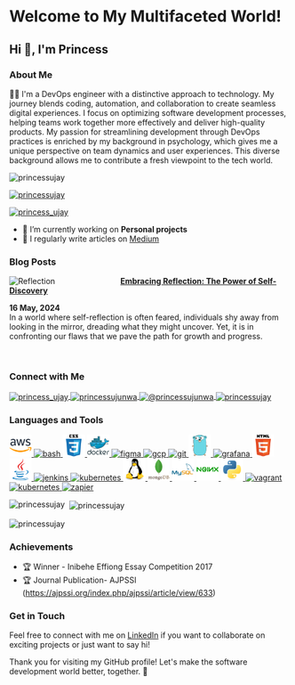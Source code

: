 # Welcome to My Multifaceted World!

<h2 align="left">Hi 👋, I'm Princess</h2>

### About Me
👩‍💻 I'm a DevOps engineer with a distinctive approach to technology. My journey blends coding, automation, and collaboration to create seamless digital experiences. I focus on optimizing software development processes, helping teams work together more effectively and deliver high-quality products. My passion for streamlining development through DevOps practices is enriched by my background in psychology, which gives me a unique perspective on team dynamics and user experiences. This diverse background allows me to contribute a fresh viewpoint to the tech world.

<p align="left"> 
  <img src="https://komarev.com/ghpvc/?username=princessujay&label=Profile%20views&color=0e75b6&style=flat" alt="princessujay" /> 
</p>

<p align="left"> 
  <a href="https://github.com/ryo-ma/github-profile-trophy">
    <img src="https://github-profile-trophy.vercel.app/?username=princessujay" alt="princessujay" />
  </a> 
</p>

<p align="left"> 
  <a href="https://twitter.com/princess_ujay" target="blank">
    <img src="https://img.shields.io/twitter/follow/princess_ujay?logo=twitter&style=for-the-badge" alt="princess_ujay" />
  </a> 
</p>

- 🔭 I’m currently working on **Personal projects**
- 📝 I regularly write articles on [Medium](https://medium.com/@princess-ujay)

### Blog Posts
<!-- BLOG-POST-LIST:START -->
<!-- HASHNODE_BLOG:START -->
<p align="left">
<a href="https://medium.com/@princess-ujay/embracing-reflection-the-power-of-self-discovery-8f56a108a30c" title="Embracing Reflection: The Power of Self-Discovery"><img src="https://miro.medium.com/v2/resize:fit:720/format:webp/1*qxZ88Hn9HJh57wdh8juEUA@2x.jpeg" alt="Reflection" width="200px" align="left" /></a>
<a href="https://medium.com/@princess-ujay/embracing-reflection-the-power-of-self-discovery-8f56a108a30c" title="Embracing Reflection: The Power of Self-Discovery"><strong>Embracing Reflection: The Power of Self-Discovery</strong></a>
<div><strong>16 May, 2024</strong>
<br/> In a world where self-reflection is often feared, individuals shy away from looking in the mirror, dreading what they might uncover. Yet, it is in confronting our flaws that we pave the path for growth and progress.
</p> <br/>
<!-- HASHNODE_BLOG:END -->
<!-- BLOG-POST-LIST:END -->

### Connect with Me
<p align="left">
  <a href="https://twitter.com/princess_ujay" target="blank">
    <img align="center" src="https://raw.githubusercontent.com/rahuldkjain/github-profile-readme-generator/master/src/images/icons/Social/twitter.svg" alt="princess_ujay" height="30" width="40" />
  </a>
  <a href="https://linkedin.com/in/princessujunwa" target="blank">
    <img align="center" src="https://raw.githubusercontent.com/rahuldkjain/github-profile-readme-generator/master/src/images/icons/Social/linked-in-alt.svg" alt="princessujunwa" height="30" width="40" />
  </a>
  <a href="https://medium.com/@princessujunwa" target="blank">
    <img align="center" src="https://raw.githubusercontent.com/rahuldkjain/github-profile-readme-generator/master/src/images/icons/Social/medium.svg" alt="@princessujunwa" height="30" width="40" />
  </a>
  <a href="https://www.youtube.com/c/princessujay" target="blank">
    <img align="center" src="https://raw.githubusercontent.com/rahuldkjain/github-profile-readme-generator/master/src/images/icons/Social/youtube.svg" alt="princessujay" height="30" width="40" />
  </a>
</p>

### Languages and Tools
<p align="left"> 
  <a href="https://aws.amazon.com" target="_blank" rel="noreferrer"> 
    <img src="https://raw.githubusercontent.com/devicons/devicon/master/icons/amazonwebservices/amazonwebservices-original-wordmark.svg" alt="aws" width="40" height="40"/> 
  </a> 
  <a href="https://www.gnu.org/software/bash/" target="_blank" rel="noreferrer"> 
    <img src="https://www.vectorlogo.zone/logos/gnu_bash/gnu_bash-icon.svg" alt="bash" width="40" height="40"/> 
  </a> 
  <a href="https://www.w3schools.com/css/" target="_blank" rel="noreferrer"> 
    <img src="https://raw.githubusercontent.com/devicons/devicon/master/icons/css3/css3-original-wordmark.svg" alt="css3" width="40" height="40"/> 
  </a> 
  <a href="https://www.docker.com/" target="_blank" rel="noreferrer"> 
    <img src="https://raw.githubusercontent.com/devicons/devicon/master/icons/docker/docker-original-wordmark.svg" alt="docker" width="40" height="40"/> 
  </a> 
  <a href="https://www.figma.com/" target="_blank" rel="noreferrer"> 
    <img src="https://www.vectorlogo.zone/logos/figma/figma-icon.svg" alt="figma" width="40" height="40"/> 
  </a> 
  <a href="https://cloud.google.com" target="_blank" rel="noreferrer"> 
    <img src="https://www.vectorlogo.zone/logos/google_cloud/google_cloud-icon.svg" alt="gcp" width="40" height="40"/> 
  </a> 
  <a href="https://git-scm.com/" target="_blank" rel="noreferrer"> 
    <img src="https://www.vectorlogo.zone/logos/git-scm/git-scm-icon.svg" alt="git" width="40" height="40"/> 
  </a> 
  <a href="https://golang.org" target="_blank" rel="noreferrer"> 
    <img src="https://raw.githubusercontent.com/devicons/devicon/master/icons/go/go-original.svg" alt="go" width="40" height="40"/> 
  </a> 
  <a href="https://grafana.com" target="_blank" rel="noreferrer"> 
    <img src="https://www.vectorlogo.zone/logos/grafana/grafana-icon.svg" alt="grafana" width="40" height="40"/> 
  </a> 
  <a href="https://www.w3.org/html/" target="_blank" rel="noreferrer"> 
    <img src="https://raw.githubusercontent.com/devicons/devicon/master/icons/html5/html5-original-wordmark.svg" alt="html5" width="40" height="40"/> 
  </a> 
  <a href="https://www.java.com" target="_blank" rel="noreferrer"> 
    <img src="https://raw.githubusercontent.com/devicons/devicon/master/icons/java/java-original.svg" alt="java" width="40" height="40"/> 
  </a> 
  <a href="https://www.jenkins.io" target="_blank" rel="noreferrer"> 
    <img src="https://www.vectorlogo.zone/logos/jenkins/jenkins-icon.svg" alt="jenkins" width="40" height="40"/> 
  </a> 
  <a href="https://kubernetes.io" target="_blank" rel="noreferrer"> 
    <img src="https://www.vectorlogo.zone/logos/kubernetes/kubernetes-icon.svg" alt="kubernetes" width="40" height="40"/> 
  </a> 
  <a href="https://www.linux.org/" target="_blank" rel="noreferrer"> 
    <img src="https://raw.githubusercontent.com/devicons/devicon/master/icons/linux/linux-original.svg" alt="linux" width="40" height="40"/> 
  </a> 
  <a href="https://www.mongodb.com/" target="_blank" rel="noreferrer"> 
    <img src="https://raw.githubusercontent.com/devicons/devicon/master/icons/mongodb/mongodb-original-wordmark.svg" alt="mongodb" width="40" height="40"/> 
  </a> 
  <a href="https://www.mysql.com/" target="_blank" rel="noreferrer"> 
    <img src="https://raw.githubusercontent.com/devicons/devicon/master/icons/mysql/mysql-original-wordmark.svg" alt="mysql" width="40" height="40"/> 
  </a> 
  <a href="https://www.nginx.com" target="_blank" rel="noreferrer"> 
        <img src="https://raw.githubusercontent.com/devicons/devicon/master/icons/nginx/nginx-original.svg" alt="nginx" width="40" height="40"/> 
  </a> 
  <a href="https://www.python.org" target="_blank" rel="noreferrer"> 
    <img src="https://raw.githubusercontent.com/devicons/devicon/master/icons/python/python-original.svg" alt="python" width="40" height="40"/> 
  </a> 
  <a href="https://www.vagrantup.com/" target="_blank" rel="noreferrer"> 
    <img src="https://www.vectorlogo.zone/logos/vagrantup/vagrantup-icon.svg" alt="vagrant" width="40" height="40"/> 
  </a> 
  <a href="https://kubernetes.io">
    <img src="https://cdn.worldvectorlogo.com/logos/kubernetes.svg" alt="kubernetes" width="40" height="40"/>
  </a>
  <a href="https://zapier.com" target="_blank" rel="noreferrer"> 
    <img src="https://www.vectorlogo.zone/logos/zapier/zapier-icon.svg" alt="zapier" width="40" height="40"/> 
  </a> 
</p>

<p>
  <img align="left" src="https://github-readme-stats.vercel.app/api/top-langs?username=princessujay&show_icons=true&locale=en&layout=compact" alt="princessujay" />
</p>

<p>&nbsp;
  <img align="center" src="https://github-readme-stats.vercel.app/api?username=princessujay&show_icons=true&locale=en" alt="princessujay" />
</p>

<p>
  <img align="center" src="https://github-readme-streak-stats.herokuapp.com/?user=princessujay&" alt="princessujay" />
</p>

### Achievements

- 🏆 Winner - Inibehe Effiong Essay Competition 2017
- 🏆 Journal Publication- AJPSSI (https://ajpssi.org/index.php/ajpssi/article/view/633)    
<!--
### Featured Projects

- **Automated Deployment Pipeline**
  - Automated CI/CD pipeline using Jenkins and Docker to streamline application deployment.
- **Kubernetes Cluster Management**
  - Designed and managed Kubernetes clusters on AWS, implementing best practices for security and scalability.
- **Infrastructure as Code with Terraform**
  - Developed infrastructure automation scripts using Terraform, enabling consistent and repeatable deployments.
-->
### Get in Touch
Feel free to connect with me on [LinkedIn](https://linkedin.com/in/princessujunwa) if you want to collaborate on exciting projects or just want to say hi!

Thank you for visiting my GitHub profile! Let's make the software development world better, together. 🚀
